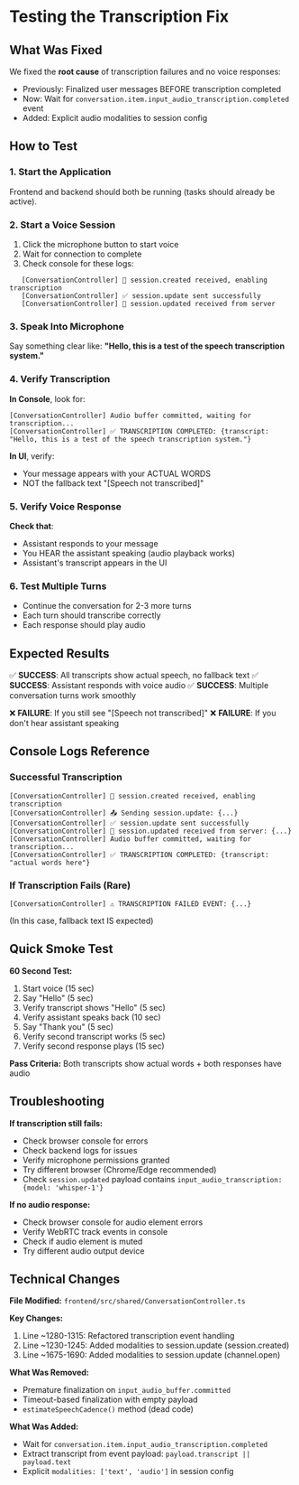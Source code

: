 # Testing the Transcription Fix

## What Was Fixed

We fixed the **root cause** of transcription failures and no voice responses:

- Previously: Finalized user messages BEFORE transcription completed
- Now: Wait for `conversation.item.input_audio_transcription.completed` event
- Added: Explicit audio modalities to session config

## How to Test

### 1. Start the Application

Frontend and backend should both be running (tasks should already be active).

### 2. Start a Voice Session

1. Click the microphone button to start voice
2. Wait for connection to complete
3. Check console for these logs:

``` text
   [ConversationController] 🎯 session.created received, enabling transcription
   [ConversationController] ✅ session.update sent successfully
   [ConversationController] 🎉 session.updated received from server
   ```

### 3. Speak Into Microphone

Say something clear like: **"Hello, this is a test of the speech transcription system."**

### 4. Verify Transcription

**In Console**, look for:
``` text
[ConversationController] Audio buffer committed, waiting for transcription...
[ConversationController] ✅ TRANSCRIPTION COMPLETED: {transcript: "Hello, this is a test of the speech transcription system."}
```

**In UI**, verify:

- Your message appears with your ACTUAL WORDS
- NOT the fallback text "[Speech not transcribed]"

### 5. Verify Voice Response

**Check that**:

- Assistant responds to your message
- You HEAR the assistant speaking (audio playback works)
- Assistant's transcript appears in the UI

### 6. Test Multiple Turns

- Continue the conversation for 2-3 more turns
- Each turn should transcribe correctly
- Each response should play audio

## Expected Results

✅ **SUCCESS**: All transcripts show actual speech, no fallback text
✅ **SUCCESS**: Assistant responds with voice audio
✅ **SUCCESS**: Multiple conversation turns work smoothly

❌ **FAILURE**: If you still see "[Speech not transcribed]"
❌ **FAILURE**: If you don't hear assistant speaking

## Console Logs Reference

### Successful Transcription

``` text
[ConversationController] 🎯 session.created received, enabling transcription
[ConversationController] 📤 Sending session.update: {...}
[ConversationController] ✅ session.update sent successfully
[ConversationController] 🎉 session.updated received from server: {...}
[ConversationController] Audio buffer committed, waiting for transcription...
[ConversationController] ✅ TRANSCRIPTION COMPLETED: {transcript: "actual words here"}
```

### If Transcription Fails (Rare)

``` text
[ConversationController] ⚠️ TRANSCRIPTION FAILED EVENT: {...}
```
(In this case, fallback text IS expected)

## Quick Smoke Test

**60 Second Test:**

1. Start voice (15 sec)
2. Say "Hello" (5 sec)
3. Verify transcript shows "Hello" (5 sec)
4. Verify assistant speaks back (10 sec)
5. Say "Thank you" (5 sec)
6. Verify second transcript works (5 sec)
7. Verify second response plays (15 sec)

**Pass Criteria:** Both transcripts show actual words + both responses have audio

## Troubleshooting

**If transcription still fails:**

- Check browser console for errors
- Check backend logs for issues
- Verify microphone permissions granted
- Try different browser (Chrome/Edge recommended)
- Check `session.updated` payload contains `input_audio_transcription: {model: 'whisper-1'}`

**If no audio response:**

- Check browser console for audio element errors
- Verify WebRTC track events in console
- Check if audio element is muted
- Try different audio output device

## Technical Changes

**File Modified:** `frontend/src/shared/ConversationController.ts`

**Key Changes:**

1. Line ~1280-1315: Refactored transcription event handling
2. Line ~1230-1245: Added modalities to session.update (session.created)
3. Line ~1675-1690: Added modalities to session.update (channel.open)

**What Was Removed:**

- Premature finalization on `input_audio_buffer.committed`
- Timeout-based finalization with empty payload
- `estimateSpeechCadence()` method (dead code)

**What Was Added:**

- Wait for `conversation.item.input_audio_transcription.completed`
- Extract transcript from event payload: `payload.transcript || payload.text`
- Explicit `modalities: ['text', 'audio']` in session config

